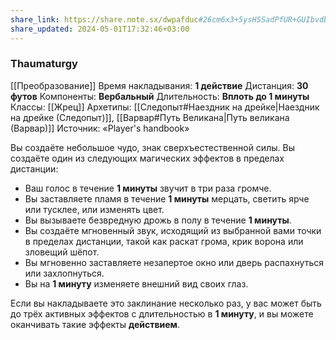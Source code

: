```yaml
---
share_link: https://share.note.sx/dwpafduc#26cm6x3+5ysHSSadPfUR+GUIbvdb+bEoRnL5/k+ESBU
share_updated: 2024-05-01T17:32:46+03:00
---
```

### Thaumaturgy
[[Преобразование]]
Время накладывания: **1 действие**
Дистанция: **30 футов**
Компоненты: **Вербальный**
Длительность: **Вплоть до 1 минуты**
Классы: [[Жрец]]
Архетипы: [[Следопыт#Наездник на дрейке|Наездник на дрейке (Следопыт)]], [[Варвар#Путь Великана|Путь великана (Варвар)]]
Источник: «Player's handbook»

Вы создаёте небольшое чудо, знак сверхъестественной силы. Вы создаёте один из следующих магических эффектов в пределах дистанции:

- Ваш голос в течение **1 минуты** звучит в три раза громче.
- Вы заставляете пламя в течение **1 минуты** мерцать, светить ярче или тусклее, или изменять цвет.
- Вы вызываете безвредную дрожь в полу в течение **1 минуты**.
- Вы создаёте мгновенный звук, исходящий из выбранной вами точки в пределах дистанции, такой как раскат грома, крик ворона или зловещий шёпот.
- Вы мгновенно заставляете незапертое окно или дверь распахнуться или захлопнуться.
- Вы на **1 минуту** изменяете внешний вид своих глаз.

Если вы накладываете это заклинание несколько раз, у вас может быть до трёх активных эффектов с длительностью в **1 минуту**, и вы можете оканчивать такие эффекты **действием**.